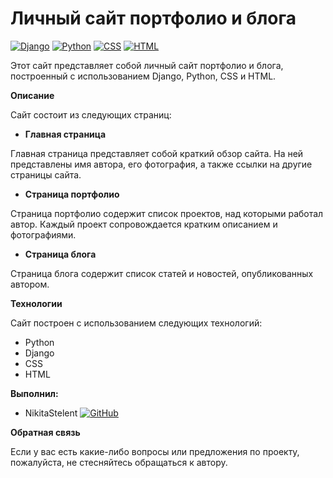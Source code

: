 # Личный сайт портфолио и блога

[![Django](https://img.shields.io/badge/Django-%23092E20.svg?style=for-the-badge&logo=Django)](https://www.djangoproject.com/)
[![Python](https://img.shields.io/badge/Python-%233776AB.svg?style=for-the-badge&logo=Python)](https://www.python.org/)
[![CSS](https://img.shields.io/badge/CSS-%231572B6.svg?style=for-the-badge&logo=CSS3)](https://developer.mozilla.org/en-US/docs/Web/CSS)
[![HTML](https://img.shields.io/badge/HTML-%23E34234.svg?style=for-the-badge&logo=HTML5)](https://developer.mozilla.org/en-US/docs/Web/HTML)

Этот сайт представляет собой личный сайт портфолио и блога, построенный с использованием Django, Python, CSS и HTML.

**Описание**

Сайт состоит из следующих страниц:

* **Главная страница**

Главная страница представляет собой краткий обзор сайта. На ней представлены имя автора, его фотография, а также ссылки на другие страницы сайта.

* **Страница портфолио**

Страница портфолио содержит список проектов, над которыми работал автор. Каждый проект сопровождается кратким описанием и фотографиями.

* **Страница блога**

Страница блога содержит список статей и новостей, опубликованных автором.

**Технологии**

Сайт построен с использованием следующих технологий:

* Python
* Django
* CSS
* HTML

**Выполнил:**
* NikitaStelent
[![GitHub](https://img.shields.io/badge/GitHub-%23181717.svg?style=for-the-badge&logo=GitHub)](https://github.com/NikitaStelent)


**Обратная связь**

Если у вас есть какие-либо вопросы или предложения по проекту, пожалуйста, не стесняйтесь обращаться к автору.
